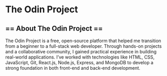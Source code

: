 # The Odin Project

## == About The Odin Project ==

The Odin Project is a free, open-source platform that helped me transition from a beginner to a full-stack web developer. Through hands-on projects and a collaborative community, I gained practical experience in building real-world applications. I’ve worked with technologies like HTML, CSS, JavaScript, Git, React.js, Node.js, Express, and MongoDB to develop a strong foundation in both front-end and back-end development.

